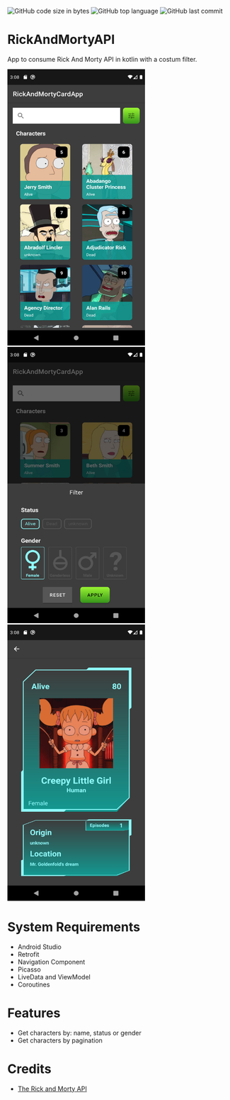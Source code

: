 ![GitHub code size in bytes](https://img.shields.io/github/languages/code-size/cassianasoares/Rick-And-Morty-API-Kotlin)
![GitHub top language](https://img.shields.io/github/languages/top/cassianasoares/Rick-And-Morty-API-Kotlin?color=pink)
![GitHub last commit](https://img.shields.io/github/last-commit/cassianasoares/Rick-And-Morty-API-Kotlin?color=green)


# RickAndMortyAPI

App to consume Rick And Morty API in kotlin with a costum filter.


<p align"center">
<img src="arts/list_fragment.png" width="311" height="623" />
<img src="arts/filter_fragment.png" width="311" height="623"  />
<img src="arts/details_fragment.png" width="311" height="623"  />
</p>

# System Requirements

- Android Studio
- Retrofit
- Navigation Component
- Picasso
- LiveData and ViewModel 
- Coroutines

# Features

- Get characters by: name, status or gender
- Get characters by pagination

# Credits
- [The Rick and Morty API](https://rickandmortyapi.com/)

